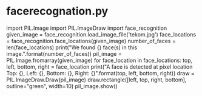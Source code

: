# facerecognation.py
import PIL.Image import PIL.ImageDraw import face_recognition  given_image = face_recognition.load_image_file('tekom.jpg')  face_locations = face_recognition.face_locations(given_image)  number_of_faces = len(face_locations) print("We found {} face(s) in this image.".format(number_of_faces))  pil_image = PIL.Image.fromarray(given_image)  for face_location in face_locations:     top, left, bottom, right = face_location     print("A face is detected at pixel location Top: {}, Left: {}, Bottom: {}, Right: {}".format(top, left, bottom, right))      draw = PIL.ImageDraw.Draw(pil_image) draw.rectangle([left, top, right, bottom], outline="green", width=10) pil_image.show()
